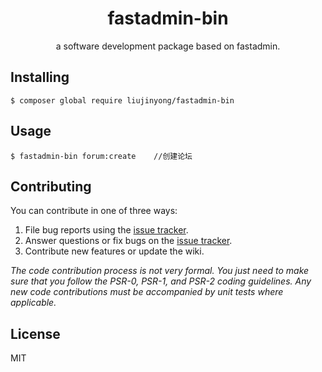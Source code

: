 <h1 align="center"> fastadmin-bin </h1>

<p align="center"> a software development package based on fastadmin.</p>


## Installing

```shell
$ composer global require liujinyong/fastadmin-bin 
```

## Usage

```shell
$ fastadmin-bin forum:create    //创建论坛
```

## Contributing

You can contribute in one of three ways:

1. File bug reports using the [issue tracker](https://github.com/liujinyong/fastadmin-bin/issues).
2. Answer questions or fix bugs on the [issue tracker](https://github.com/liujinyong/fastadmin-bin/issues).
3. Contribute new features or update the wiki.

_The code contribution process is not very formal. You just need to make sure that you follow the PSR-0, PSR-1, and PSR-2 coding guidelines. Any new code contributions must be accompanied by unit tests where applicable._

## License

MIT